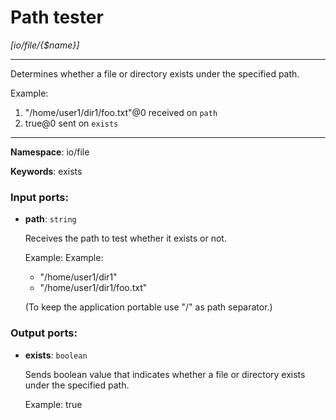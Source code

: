 # Path tester

_[io/file/{$name}]_

---

Determines whether a file or directory exists under the specified path.

Example: 
1. "/home/user1/dir1/foo.txt"@0 received on `path`
2. true@0 sent on `exists`

---

__Namespace__: io/file

__Keywords__: exists

### Input ports:

* __path__: ` string `

    Receives the path to test whether it exists or not.
    
    Example:
    Example:
    - "/home/user1/dir1"
    - "/home/user1/dir1/foo.txt"
    
    (To keep the application portable use "/" as path separator.)

### Output ports:

* __exists__: ` boolean `

    Sends boolean value that indicates whether a file or directory exists under the specified path.
    
    Example:
    true

